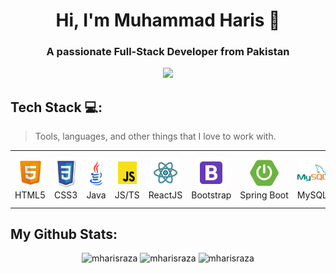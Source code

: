   <h1 align="center">Hi, I'm Muhammad Haris 👋</h1>
<h3 align="center">A passionate Full-Stack Developer from Pakistan</h3>


<p align="center"><img src="https://komarev.com/ghpvc/?username=mharisraza&style=for-the-badge&color=green"/></p>
  
  <h2 align="left">Tech Stack 💻:</h2>

> Tools, languages, and other things that I love to work with.

 <table align="center">
  <tr>
    <td align="center" width="96">
      <a href="#">
        <img src="/images/html.png" width="48" height="48" alt="html5" />
      </a>
      <br>HTML5
    </td>
     <td align="center" width="96">
      <a href="#">
        <img src="/images/css.png" width="48" height="48" alt="css3" />
      </a>
      <br>CSS3
    </td>
     <td align="center" width="96">
      <a href="#">
        <img src="/images/java.png" width="48" height="48" alt="java" />
      </a>
      <br>Java
    <td align="center" width="96">
      <a href="#">
        <img src="/images/javascript.png" width="48" height="48" alt="javascript" />
      </a>
      <br>JS/TS
    </td>
     <td align="center" width="96">
      <a href="#">
        <img src="/images/react.png" width="48" height="48" alt="reactjs" />
      </a>
      <br>ReactJS
    </td>
     <td align="center" width="96">
      <a href="#">
        <img src="/images/bootstrap.png" width="48" height="48" alt="bootstrap" />
      </a>
      <br>Bootstrap
    </td>
      <td style="white-space: nowrap;" align="center" width="96">
      <a href="#">
        <img src="/images/springboot.png" width="48" height="48" alt="springboot" />
      </a>
      <br>Spring Boot
    </td>
     <td align="center" width="96">
      <a href="#">
        <img src="/images/mysql.png" width="48" height="48" alt="mysql" />
      </a>
      <br>MySQL
    </td>
        <td align="center" width="96">
      <a href="#">
        <img src="/images/mongodb.png" width="48" height="48" alt="mongodb" />
      </a>
      <br>MongoDB
    </td>
     <td align="center" width="96">
      <a href="#">
        <img src="/images/quarkus.png" width="48" height="48" alt="mysql" />
      </a>
      <br>Quarkus
    </td>
     <td align="center" width="96">
      <a href="#">
        <img src="/images/tailwind.png" width="48" height="48" alt="mysql" />
      </a>
      <br>Tailwind CSS
    </td>
     <td align="center" width="96">
      <a href="#">
        <img src="/images/next.png" width="48" height="48" alt="mysql" />
      </a>
      <br>Next.js
    </td>
  </tr>
</table>

## My Github Stats:
<p align="center">
  <img width="330" height="210" src="https://github-readme-stats.vercel.app/api/top-langs?username=mharisraza&show_icons=true&locale=en&layout=compact&theme=dark" alt="mharisraza" />
  <img width="400" height="210" src="https://github-readme-streak-stats.herokuapp.com/?user=mharisraza&theme=dark" alt="mharisraza"/>
  <img width="400" height="200" src="https://github-readme-stats.vercel.app/api?username=mharisraza&show_icons=true&locale=en&theme=dark" alt="mharisraza"/>

</p>
